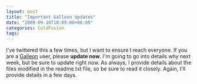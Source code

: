 ```yaml
---
layout: post
title: "Important Galleon Updates"
date: "2009-09-18T10:09:00+06:00"
categories: ColdFusion 
tags: 
---
```


I've twittered this a few times, but I want to ensure I reach everyone. If you are a <a href="http://galleon.riaforge.org">Galleon</a> user, please <b>update now</b>. I'm going to go into details why next week, but be sure to update right now. As always, I provide details about the files modified in the readme.txt file, so be sure to read it closely. Again, I'll provide details in a few days.